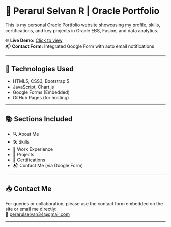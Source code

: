 # 💼 Perarul Selvan R | Oracle Portfolio

This is my personal Oracle Portfolio website showcasing my profile, skills, certifications, and key projects in Oracle EBS, Fusion, and data analytics.

🌐 **Live Demo:** [Click to view](https://your-username.github.io/perarul-portfolio/)  
📬 **Contact Form:** Integrated Google Form with auto email notifications

---

## 📌 Technologies Used
- HTML5, CSS3, Bootstrap 5
- JavaScript, Chart.js
- Google Forms (Embedded)
- GitHub Pages (for hosting)

---

## 📚 Sections Included
- 🔍 About Me  
- 🛠️ Skills  
- 💼 Work Experience  
- 🚀 Projects  
- 📜 Certifications  
- 📬 Contact Me (via Google Form)

---

## 📥 Contact Me
For queries or collaboration, please use the contact form embedded on the site or email me directly:  
📧 perarulselvan34@gmail.com

---


